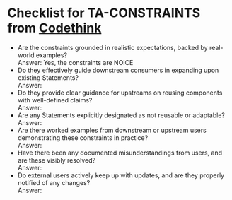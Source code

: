 # Checklist for TA-CONSTRAINTS from [Codethink](https://codethinklabs.gitlab.io/trustable/trustable/print_page.html)

* Are the constraints grounded in realistic expectations, backed by real-world examples? <br>
    Answer:  Yes, the constraints are NOICE
* Do they effectively guide downstream consumers in expanding upon existing Statements? <br>
    Answer:  
* Do they provide clear guidance for upstreams on reusing components with well-defined claims? <br>
    Answer:  
* Are any Statements explicitly designated as not reusable or adaptable? <br>
    Answer:  
* Are there worked examples from downstream or upstream users demonstrating these constraints in practice? <br>
    Answer:  
* Have there been any documented misunderstandings from users, and are these visibly resolved? <br>
    Answer:  
* Do external users actively keep up with updates, and are they properly notified of any changes? <br>
    Answer:  